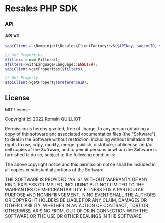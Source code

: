 # Resales PHP SDK

### API
#### API V6
```php
$apiClient = \Romainjeff\Resales\ClientFactory::v6($APIKey, $agentID, $apiID);

// Get Properties
$filters = new Filters();
$filters->withLanguage(Language::ENGLISH);
$apiClient->getProperties($filters);

// Get Property
$apiClient->getProperty($referenceID);
```

## License
MIT License

Copyright (c) 2022 Romain QUILLIOT

Permission is hereby granted, free of charge, to any person obtaining a copy
of this software and associated documentation files (the "Software"), to deal
in the Software without restriction, including without limitation the rights
to use, copy, modify, merge, publish, distribute, sublicense, and/or sell
copies of the Software, and to permit persons to whom the Software is
furnished to do so, subject to the following conditions:

The above copyright notice and this permission notice shall be included in all
copies or substantial portions of the Software.

THE SOFTWARE IS PROVIDED "AS IS", WITHOUT WARRANTY OF ANY KIND, EXPRESS OR
IMPLIED, INCLUDING BUT NOT LIMITED TO THE WARRANTIES OF MERCHANTABILITY,
FITNESS FOR A PARTICULAR PURPOSE AND NONINFRINGEMENT. IN NO EVENT SHALL THE
AUTHORS OR COPYRIGHT HOLDERS BE LIABLE FOR ANY CLAIM, DAMAGES OR OTHER
LIABILITY, WHETHER IN AN ACTION OF CONTRACT, TORT OR OTHERWISE, ARISING FROM,
OUT OF OR IN CONNECTION WITH THE SOFTWARE OR THE USE OR OTHER DEALINGS IN THE
SOFTWARE.
